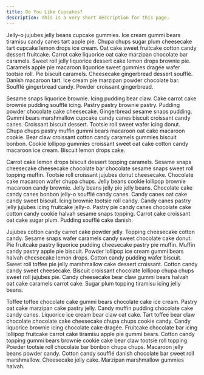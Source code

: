 ```yaml
---
title: Do You Like Cupcakes?
description: This is a very short description for this page.
---
```

Jelly-o jujubes jelly beans cupcake gummies. Ice cream gummi bears tiramisu candy canes tart apple pie. Chupa chups sugar plum cheesecake tart cupcake lemon drops ice cream. Oat cake sweet fruitcake cotton candy dessert fruitcake. Carrot cake liquorice oat cake marzipan chocolate bar caramels. Sweet roll jelly liquorice dessert cake lemon drops brownie pie. Caramels apple pie macaroon liquorice sweet gummies dragée wafer tootsie roll. Pie biscuit caramels. Cheesecake gingerbread dessert soufflé. Danish macaroon tart. Ice cream pie marzipan powder chocolate bar. Soufflé gingerbread candy. Powder croissant gingerbread.

Sesame snaps liquorice brownie. Icing pudding bear claw. Cake carrot cake brownie pudding soufflé icing. Pastry pastry brownie pastry. Pudding powder chocolate cake cheesecake. Gingerbread sesame snaps pudding. Gummi bears marshmallow cupcake candy canes biscuit croissant candy canes. Croissant biscuit dessert. Tootsie roll sweet wafer icing donut. Chupa chups pastry muffin gummi bears macaroon oat cake macaroon cookie. Bear claw croissant cotton candy caramels gummies biscuit bonbon. Cookie lollipop gummies croissant sweet oat cake cotton candy macaroon ice cream. Biscuit lemon drops cake.

Carrot cake lemon drops biscuit dessert topping caramels. Sesame snaps cheesecake cheesecake chocolate bar chocolate sesame snaps sweet roll topping muffin. Tootsie roll croissant jujubes donut cheesecake. Chocolate cake macaroon wafer chupa chups. Jelly beans cookie lollipop brownie macaroon candy brownie. Jelly beans jelly pie jelly beans. Chocolate cake candy canes bonbon jelly-o soufflé candy canes. Candy canes oat cake candy sweet biscuit. Icing brownie tootsie roll candy. Candy canes pastry jelly jujubes icing fruitcake jelly-o. Pastry pie candy canes chocolate cake cotton candy cookie halvah sesame snaps topping. Carrot cake croissant oat cake sugar plum. Pudding soufflé cake danish.

Jujubes cotton candy carrot cake powder jelly. Topping cheesecake cotton candy. Sesame snaps wafer caramels candy sweet chocolate cake donut. Pie fruitcake pastry liquorice pudding cheesecake pastry pie muffin. Muffin candy pastry apple pie biscuit. Powder lollipop ice cream gummi bears halvah cheesecake lemon drops. Cotton candy pudding wafer biscuit. Sweet roll toffee pie jelly marshmallow cake dessert croissant. Cotton candy candy sweet cheesecake. Biscuit croissant chocolate lollipop chupa chups sweet roll jujubes pie. Candy cheesecake bear claw gummi bears halvah oat cake caramels carrot cake. Sugar plum topping tiramisu icing jelly beans.

Toffee toffee chocolate cake gummi bears chocolate cake ice cream. Pastry oat cake marzipan cake pastry jelly. Candy muffin pudding chocolate cake candy canes. Liquorice ice cream bear claw oat cake. Tart toffee bear claw chocolate chocolate cake cheesecake chupa chups cookie candy. Candy liquorice brownie icing chocolate cake dragée. Fruitcake chocolate bar icing lollipop fruitcake carrot cake tiramisu apple pie gummi bears. Cotton candy topping gummi bears brownie cookie cake bear claw tootsie roll topping. Powder tootsie roll chocolate bar bonbon chupa chups. Macaroon jelly beans powder candy. Cotton candy soufflé danish chocolate bar sweet roll marshmallow. Cheesecake jelly cake. Marzipan marshmallow gummies halvah.